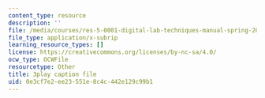 ```yaml
---
content_type: resource
description: ''
file: /media/courses/res-5-0001-digital-lab-techniques-manual-spring-2007/0e3cf7e2ee23551e8c4c442e129c99b1_ml58GCq078o.vtt
file_type: application/x-subrip
learning_resource_types: []
license: https://creativecommons.org/licenses/by-nc-sa/4.0/
ocw_type: OCWFile
resourcetype: Other
title: 3play caption file
uid: 0e3cf7e2-ee23-551e-8c4c-442e129c99b1
---
```

